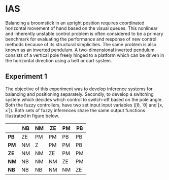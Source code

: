 # IAS

Balancing a broomstick in an upright position requires coordinated horizontal movement of hand based on the visual queues. This nonlinear and inherently unstable control problem is often considered to be a primary benchmark for evaluating the performance and response of new control methods because of its structural simplicities. The same problem is also known as an inverted pendulum. A two-dimensional inverted pendulum consists of a vertical pole freely hinged to a platform which can be driven in the horizontal direction using a belt or cart system.

## Experiment 1

The objective of this experiment was to develop inference systems for balancing and positioning separately. Secondly, to develop a switching system which decides which control to switch-off based on the pole angle. Both the fuzzy controllers, have two set input input variables ([θ, ˙θ] and [x, x˙]). Both sets of fuzzy inferences share the same output functions illustrated in figure below.


|        |  NB | NM | ZE | PM  | PB |
|--------|-----|----|----|-----|----|
| **PB** | ZE  | PM | PM | PB  | PB |
| **PM** | NM  | Z  | PM |  PM | PB |
| **ZE** | NM  | NM | ZE | PM  | PM |
| **NM** | NB  | NM | NM | ZE  | PM |
| **NB** | NB  | NB | NM | NM  | ZE |

